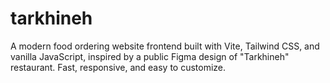 # tarkhineh
A modern food ordering website frontend built with Vite, Tailwind CSS, and vanilla JavaScript, inspired by a public Figma design of "Tarkhineh" restaurant. Fast, responsive, and easy to customize.
